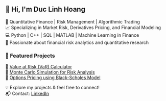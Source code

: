 ## 👋 Hi, I'm Duc Linh Hoang
🚀 Quantitative Finance | Risk Management | Algorithmic Trading  
📈 Specializing in Market Risk, Derivatives Pricing, and Financial Modeling  
💻 Python | C++ | SQL | MATLAB | Machine Learning in Finance  
🎯 Passionate about financial risk analytics and quantitative research  

### 📌 Featured Projects
🔹 [Value at Risk (VaR) Calculator](https://github.com/DucLinhHoang-Quant/var-calculator)  
🔹 [Monte Carlo Simulation for Risk Analysis](https://github.com/DucLinhHoang-Quant/monte-carlo-risk)  
🔹 [Options Pricing using Black-Scholes Model](https://github.com/DucLinhHoang-Quant/black-scholes-pricing)  

💡 Explore my projects & feel free to connect!  
📬 Contact: [LinkedIn](https://www.linkedin.com/in/duc-linh-hoang/)
